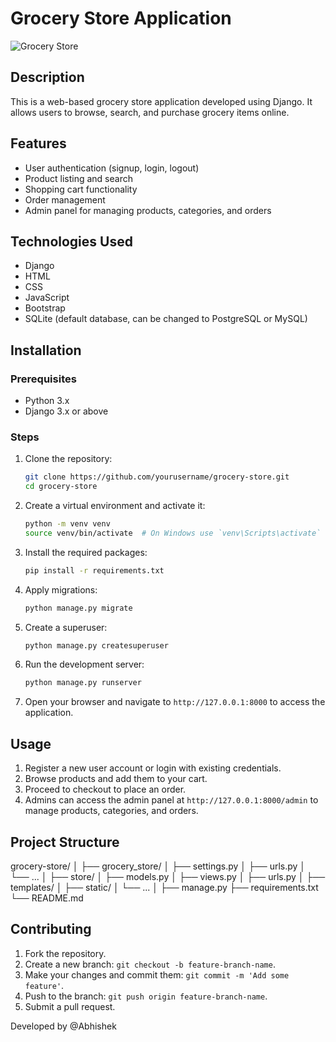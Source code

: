 # Grocery Store Application

![Grocery Store](./Images/Main.png)

## Description
This is a web-based grocery store application developed using Django. It allows users to browse, search, and purchase grocery items online.

## Features
- User authentication (signup, login, logout)
- Product listing and search
- Shopping cart functionality
- Order management
- Admin panel for managing products, categories, and orders

## Technologies Used
- Django
- HTML
- CSS
- JavaScript
- Bootstrap
- SQLite (default database, can be changed to PostgreSQL or MySQL)

## Installation

### Prerequisites
- Python 3.x
- Django 3.x or above

### Steps
1. Clone the repository:
    ```bash
    git clone https://github.com/yourusername/grocery-store.git
    cd grocery-store
    ```

2. Create a virtual environment and activate it:
    ```bash
    python -m venv venv
    source venv/bin/activate  # On Windows use `venv\Scripts\activate`
    ```

3. Install the required packages:
    ```bash
    pip install -r requirements.txt
    ```

4. Apply migrations:
    ```bash
    python manage.py migrate
    ```

5. Create a superuser:
    ```bash
    python manage.py createsuperuser
    ```

6. Run the development server:
    ```bash
    python manage.py runserver
    ```

7. Open your browser and navigate to `http://127.0.0.1:8000` to access the application.

## Usage
1. Register a new user account or login with existing credentials.
2. Browse products and add them to your cart.
3. Proceed to checkout to place an order.
4. Admins can access the admin panel at `http://127.0.0.1:8000/admin` to manage products, categories, and orders.

## Project Structure
grocery-store/
│
├── grocery_store/
│ ├── settings.py
│ ├── urls.py
│ └── ...
│
├── store/
│ ├── models.py
│ ├── views.py
│ ├── urls.py
│ ├── templates/
│ ├── static/
│ └── ...
│
├── manage.py
├── requirements.txt
└── README.md


## Contributing
1. Fork the repository.
2. Create a new branch: `git checkout -b feature-branch-name`.
3. Make your changes and commit them: `git commit -m 'Add some feature'`.
4. Push to the branch: `git push origin feature-branch-name`.
5. Submit a pull request.

Developed by @Abhishek
